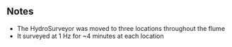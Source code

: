 ## Notes
- The HydroSurveyor was moved to three locations throughout the flume
- It surveyed at 1 Hz for ~4 minutes at each location

